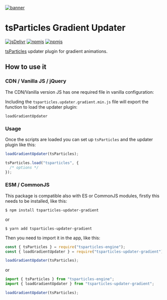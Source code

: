 [![banner](https://particles.js.org/images/banner3.png)](https://particles.js.org)

# tsParticles Gradient Updater

[![jsDelivr](https://data.jsdelivr.com/v1/package/npm/tsparticles-updater-gradient/badge)](https://www.jsdelivr.com/package/npm/tsparticles-updater-gradient)
[![npmjs](https://badge.fury.io/js/tsparticles-updater-gradient.svg)](https://www.npmjs.com/package/tsparticles-updater-gradient)
[![npmjs](https://img.shields.io/npm/dt/tsparticles-updater-gradient)](https://www.npmjs.com/package/tsparticles-updater-gradient)

[tsParticles](https://github.com/matteobruni/tsparticles) updater plugin for gradient animations.

## How to use it

### CDN / Vanilla JS / jQuery

The CDN/Vanilla version JS has one required file in vanilla configuration:

Including the `tsparticles.updater.gradient.min.js` file will export the function to load the updater plugin:

```
loadGradientUpdater
```

### Usage

Once the scripts are loaded you can set up `tsParticles` and the updater plugin like this:

```javascript
loadGradientUpdater(tsParticles);

tsParticles.load("tsparticles", {
  /* options */
});
```

### ESM / CommonJS

This package is compatible also with ES or CommonJS modules, firstly this needs to be installed, like this:

```shell
$ npm install tsparticles-updater-gradient
```

or

```shell
$ yarn add tsparticles-updater-gradient
```

Then you need to import it in the app, like this:

```javascript
const { tsParticles } = require("tsparticles-engine");
const { loadGradientUpdater } = require("tsparticles-updater-gradient");

loadGradientUpdater(tsParticles);
```

or

```javascript
import { tsParticles } from "tsparticles-engine";
import { loadGradientUpdater } from "tsparticles-updater-gradient";

loadGradientUpdater(tsParticles);
```
